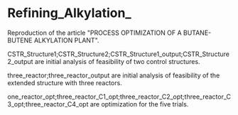 # Refining_Alkylation_
Reproduction of the article "PROCESS OPTIMIZATION OF A BUTANE-BUTENE ALKYLATION PLANT". 


CSTR_Structure1;CSTR_Structure2;CSTR_Structure1_output;CSTR_Structure2_output are initial analysis of feasibility of two control structures. 

three_reactor;three_reactor_output are initial analysis of feasibility of the extended structure with three reactors. 

one_reactor_opt;three_reactor_C1_opt;three_reactor_C2_opt;three_reactor_C3_opt;three_reactor_C4_opt are optimization for the five trials.
